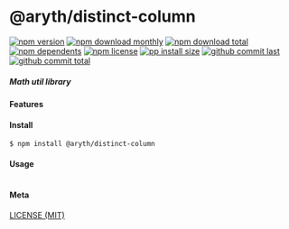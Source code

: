 # @aryth/distinct-column

[![npm version][badge-npm-version]][url-npm]
[![npm download monthly][badge-npm-download-monthly]][url-npm]
[![npm download total][badge-npm-download-total]][url-npm]
[![npm dependents][badge-npm-dependents]][url-github]
[![npm license][badge-npm-license]][url-npm]
[![pp install size][badge-pp-install-size]][url-pp]
[![github commit last][badge-github-last-commit]][url-github]
[![github commit total][badge-github-commit-count]][url-github]

[//]: <> (Shields)
[badge-npm-version]: https://flat.badgen.net/npm/v/@aryth/distinct-column
[badge-npm-download-monthly]: https://flat.badgen.net/npm/dm/@aryth/distinct-column
[badge-npm-download-total]:https://flat.badgen.net/npm/dt/@aryth/distinct-column
[badge-npm-dependents]: https://flat.badgen.net/npm/dependents/@aryth/distinct-column
[badge-npm-license]: https://flat.badgen.net/npm/license/@aryth/distinct-column
[badge-pp-install-size]: https://flat.badgen.net/packagephobia/install/@aryth/distinct-column
[badge-github-last-commit]: https://flat.badgen.net/github/last-commit/hoyeungw/aryth
[badge-github-commit-count]: https://flat.badgen.net/github/commits/hoyeungw/aryth

[//]: <> (Link)
[url-npm]: https://npmjs.org/package/@aryth/distinct-column
[url-pp]: https://packagephobia.now.sh/result?p=@aryth/distinct-column
[url-github]: https://github.com/hoyeungw/aryth

##### Math util library

#### Features

#### Install
```console
$ npm install @aryth/distinct-column
```

#### Usage
```js
```

#### Meta
[LICENSE (MIT)](LICENSE)
